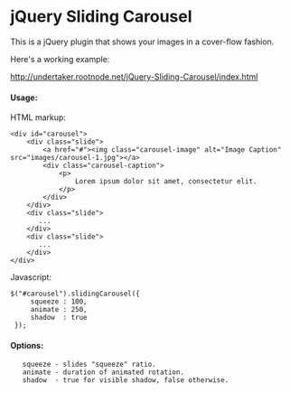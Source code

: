 # jQuery Sliding Carousel

This is a jQuery plugin that shows your images in a cover-flow fashion.

Here's a working example:

http://undertaker.rootnode.net/jQuery-Sliding-Carousel/index.html

#### Usage:

HTML markup:

```
<div id="carousel">
    <div class="slide">
        <a href="#"><img class="carousel-image" alt="Image Caption" src="images/carousel-1.jpg"></a>
        <div class="carousel-caption">
            <p>
                Lorem ipsum dolor sit amet, consectetur elit.
            </p>
        </div>
    </div>
    <div class="slide">
       ...
    </div>
    <div class="slide">
       ...
    </div>
</div>
```

Javascript:

```
$("#carousel").slidingCarousel({
     squeeze : 100,
     animate : 250,
     shadow  : true
 });
```

#### Options:

```
   squeeze - slides "squeeze" ratio.
   animate - duration of animated rotation.
   shadow  - true for visible shadow, false otherwise.
```